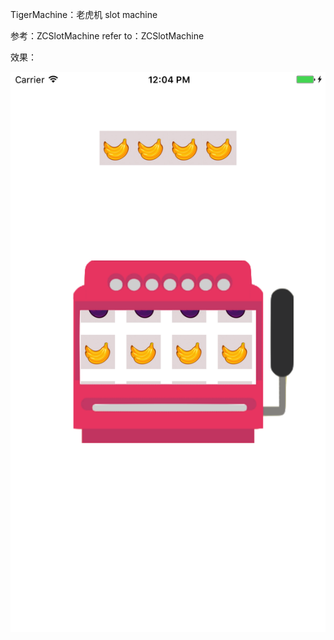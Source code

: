 TigerMachine：老虎机 slot machine



参考：ZCSlotMachine
refer to：ZCSlotMachine


效果：

![效果图](https://github.com/Goyohol/Pictures/blob/master/DesignSketch/TigerMachine.png)
